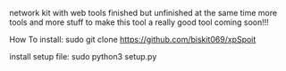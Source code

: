 network kit with web tools finished but unfinished at the same time more tools and more stuff to make this tool a really good tool coming soon!!!

How To install: sudo git clone https://github.com/biskit069/xpSpoit

install setup file: sudo python3 setup.py


